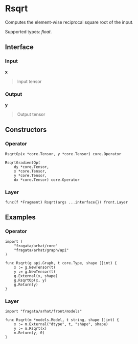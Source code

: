 
# Rsqrt

Computes the element-wise reciprocal square root of the input.

Supported types: *float*.

## Interface

### Input

**x**

>Input tensor

### Output

**y**

>Output tensor

## Constructors

### Operator


```
RsqrtOp(x *core.Tensor, y *core.Tensor) core.Operator

RsqrtGradientOp(
    dy *core.Tensor,
    x *core.Tensor,
    y *core.Tensor,
    dx *core.Tensor) core.Operator
```


### Layer


```
func(f *Fragment) Rsqrt(args ...interface{}) front.Layer
```


## Examples

### Operator


```
import (
    "fragata/arhat/core"
    "fragata/arhat/graph/api"
)

func Rsqrt(g api.Graph, t core.Type, shape []int) {
    x := g.NewTensor(t)
    y := g.NewTensor(t)
    g.External(x, shape)
    g.RsqrtOp(x, y)
    g.Return(y)
}
```


### Layer


```
import "fragata/arhat/front/models"

func Rsqrt(m *models.Model, t string, shape []int) {
    x := m.External("dtype", t, "shape", shape)
    y := m.Rsqrt(x)
    m.Return(y, 0)
}
```

